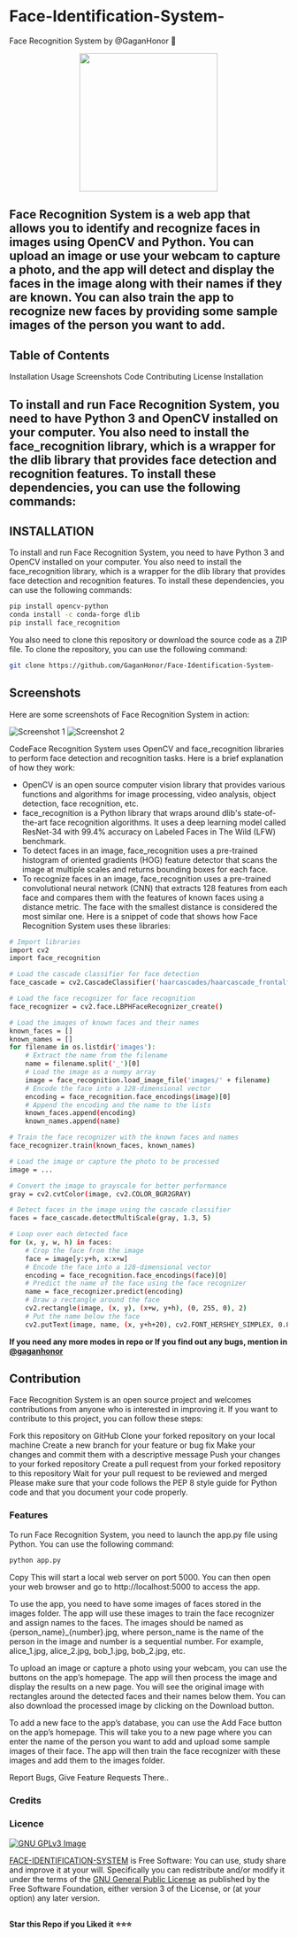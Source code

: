 # Face-Identification-System-
Face Recognition System by @GaganHonor 
🤖

<p align="center">
  <a href="https://www.python.org">
    <img src="http://ForTheBadge.com/images/badges/made-with-python.svg" width ="250">
  </a>
</p>

<div>

 

 
</div>

## Face Recognition System is a web app that allows you to identify and recognize faces in images using OpenCV and Python. You can upload an image or use your webcam to capture a photo, and the app will detect and display the faces in the image along with their names if they are known. You can also train the app to recognize new faces by providing some sample images of the person you want to add.

## Table of Contents
Installation
Usage
Screenshots
Code
Contributing
License
Installation

## To install and run Face Recognition System, you need to have Python 3 and OpenCV installed on your computer. You also need to install the face_recognition library, which is a wrapper for the dlib library that provides face detection and recognition features. To install these dependencies, you can use the following commands:

## INSTALLATION

To install and run Face Recognition System, you need to have Python 3 and OpenCV installed on your computer. You also need to install the face_recognition library, which is a wrapper for the dlib library that provides face detection and recognition features. To install these dependencies, you can use the following commands:
````bash
pip install opencv-python
conda install -c conda-forge dlib
pip install face_recognition
````
You also need to clone this repository or download the source code as a ZIP file. To clone the repository, you can use the following command:
````bash
git clone https://github.com/GaganHonor/Face-Identification-System-
````

## Screenshots
Here are some screenshots of Face Recognition System in action:



<img src="readmeimg/Screenshot 2023-08-03 161338.jpg" alt="Screenshot 1" class="image">
<img src="readmeimg/Screenshot 2023-08-03 161407.jpg" alt="Screenshot 2" class="image">

CodeFace Recognition System uses OpenCV and face_recognition libraries to perform face detection and recognition tasks. Here is a brief explanation of how they work:
- OpenCV is an open source computer vision library that provides various functions and algorithms for image processing, video analysis, object detection, face recognition, etc.
- face_recognition is a Python library that wraps around dlib's state-of-the-art face recognition algorithms. It uses a deep learning model called ResNet-34 with 99.4% accuracy on Labeled Faces in The Wild (LFW) benchmark.
- To detect faces in an image, face_recognition uses a pre-trained histogram of oriented gradients (HOG) feature detector that scans the image at multiple scales and returns bounding boxes for each face.
- To recognize faces in an image, face_recognition uses a pre-trained convolutional neural network (CNN) that extracts 128 features from each face and compares them with the features of known faces using a distance metric. The face with the smallest distance is considered the most similar one.
Here is a snippet of code that shows how Face Recognition System uses these libraries:
```bash
# Import libraries
import cv2
import face_recognition

# Load the cascade classifier for face detection
face_cascade = cv2.CascadeClassifier('haarcascades/haarcascade_frontalface_default.xml')

# Load the face recognizer for face recognition
face_recognizer = cv2.face.LBPHFaceRecognizer_create()

# Load the images of known faces and their names
known_faces = []
known_names = []
for filename in os.listdir('images'):
    # Extract the name from the filename
    name = filename.split('_')[0]
    # Load the image as a numpy array
    image = face_recognition.load_image_file('images/' + filename)
    # Encode the face into a 128-dimensional vector
    encoding = face_recognition.face_encodings(image)[0]
    # Append the encoding and the name to the lists
    known_faces.append(encoding)
    known_names.append(name)

# Train the face recognizer with the known faces and names
face_recognizer.train(known_faces, known_names)

# Load the image or capture the photo to be processed
image = ...

# Convert the image to grayscale for better performance
gray = cv2.cvtColor(image, cv2.COLOR_BGR2GRAY)

# Detect faces in the image using the cascade classifier
faces = face_cascade.detectMultiScale(gray, 1.3, 5)

# Loop over each detected face
for (x, y, w, h) in faces:
    # Crop the face from the image
    face = image[y:y+h, x:x+w]
    # Encode the face into a 128-dimensional vector
    encoding = face_recognition.face_encodings(face)[0]
    # Predict the name of the face using the face recognizer
    name = face_recognizer.predict(encoding)
    # Draw a rectangle around the face
    cv2.rectangle(image, (x, y), (x+w, y+h), (0, 255, 0), 2)
    # Put the name below the face
    cv2.putText(image, name, (x, y+h+20), cv2.FONT_HERSHEY_SIMPLEX, 0.8, (0, 255, 0), 2)
```
**If you need any more modes in repo or If you find out any bugs, mention in [@gaganhonor ](https://www.telegram.dog/)**

## Contribution
Face Recognition System is an open source project and welcomes contributions from anyone who is interested in improving it. If you want to contribute to this project, you can follow these steps:

Fork this repository on GitHub
Clone your forked repository on your local machine
Create a new branch for your feature or bug fix
Make your changes and commit them with a descriptive message
Push your changes to your forked repository
Create a pull request from your forked repository to this repository
Wait for your pull request to be reviewed and merged
Please make sure that your code follows the PEP 8 style guide for Python code and that you document your code properly.

### Features
To run Face Recognition System, you need to launch the app.py file using Python. You can use the following command:
````bash
python app.py
````
Copy
This will start a local web server on port 5000. You can then open your web browser and go to http://localhost:5000 to access the app.

To use the app, you need to have some images of faces stored in the images folder. The app will use these images to train the face recognizer and assign names to the faces. The images should be named as {person_name}_{number}.jpg, where person_name is the name of the person in the image and number is a sequential number. For example, alice_1.jpg, alice_2.jpg, bob_1.jpg, bob_2.jpg, etc.

To upload an image or capture a photo using your webcam, you can use the buttons on the app’s homepage. The app will then process the image and display the results on a new page. You will see the original image with rectangles around the detected faces and their names below them. You can also download the processed image by clicking on the Download button.

To add a new face to the app’s database, you can use the Add Face button on the app’s homepage. This will take you to a new page where you can enter the name of the person you want to add and upload some sample images of their face. The app will then train the face recognizer with these images and add them to the images folder.




Report Bugs, Give Feature Requests There..   

### Credits


### Licence
[![GNU GPLv3 Image](https://www.gnu.org/graphics/gplv3-127x51.png)](http://www.gnu.org/licenses/gpl-3.0.en.html)  

[FACE-IDENTIFICATION-SYSTEM](https://github.com/GaganHonor/Face-Identification-System-/) is Free Software: You can use, study share and improve it at your
will. Specifically you can redistribute and/or modify it under the terms of the
[GNU General Public License](https://www.gnu.org/licenses/gpl.html) as
published by the Free Software Foundation, either version 3 of the License, or
(at your option) any later version. 

##

   **Star this Repo if you Liked it ⭐⭐⭐**

